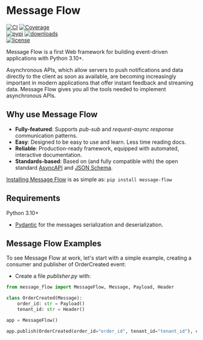 # Message Flow

[![CI](https://github.com/voro6yov/message-flow/actions/workflows/ci.yml/badge.svg?event=push&branch=main)](https://github.com/voro6yov/message-flow/actions/workflows/ci.yml?query=branch%3Amain+event%3Apush)
[![Coverage](https://coverage-badge.samuelcolvin.workers.dev/voro6yov/message-flow.svg)](https://github.com/voro6yov/message-flow/actions?query=event%3Apush+branch%3Amain+workflow%3ACI)<br>
[![pypi](https://img.shields.io/pypi/v/message-flow.svg)](https://pypi.python.org/pypi/message-flow)
[![downloads](https://static.pepy.tech/badge/message-flow/month)](https://pepy.tech/project/message-flow)<br>
[![license](https://img.shields.io/github/license/voro6yov/message-flow.svg)](https://github.com/voro6yov/message-flow/blob/main/LICENSE)

Message Flow is a first Web framework for building event-driven applications with Python 3.10+.

Asynchronous APIs, which allow servers to push notifications and data directly to the client as soon as available, are becoming increasingly important in modern applications that offer instant feedback and streaming data. Message Flow gives you all the tools needed to implement asynchronous APIs.

## Why use Message Flow

- **Fully-featured**: Supports *pub-sub* and *request-async response* communication patterns.
- **Easy**: Designed to be easy to use and learn. Less time reading docs.
- **Reliable**: Production-ready framework, equipped with automated, interactive documentation.
- **Standards-based**: Based on (and fully compatible with) the open standard [AsyncAPI](https://www.asyncapi.com) and [JSON Schema](https://json-schema.org).

[Installing Message Flow](install.md) is as simple as: `pip install message-flow`

## Requirements

Python 3.10+

- [Pydantic](https://docs.pydantic.dev/latest/) for the messages serialization and deserialization.

## Message Flow Examples

To see Message Flow at work, let's start with a simple example, creating a consumer and publisher of OrderCreated event:

- Create a file *publisher.py* with:

```python title="OrderCreated event publishing"
from message_flow import MessageFlow, Message, Payload, Header

class OrderCreated(Message):
    order_id: str = Payload()
    tenant_id: str = Header()

app = MessageFlow()

app.publish(OrderCreated(order_id="order_id", tenant_id="tenant_id"), channel_address="orders")
```

